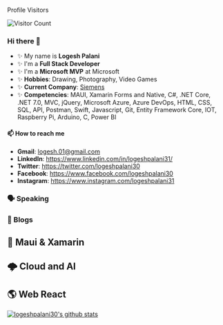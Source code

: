 Profile Visitors

![Visitor Count](https://profile-counter.glitch.me/logeshpalani30/count.svg)

### Hi there 👋


- ✨ My name is **Logesh Palani**
- ✨ I'm a **Full Stack Developer**
- ✨ I'm a **Microsoft MVP** at Microsoft
- ✨ **Hobbies**: Drawing, Photography, Video Games
- ✨ **Current Company**: [Siemens](https://www.siemens.com/global/en.html)
- ✨ **Competencies**: MAUI, Xamarin Forms and Native, C#, .NET Core, .NET 7.0, MVC, jQuery, Microsoft Azure, Azure DevOps, HTML, CSS, SQL, API, Postman, Swift, Javascript, Git, Entity Framework Core, IOT, Raspberry Pi, Arduino, C, Power BI

#### 📫 How to reach me

- **Gmail**: logesh.01@gmail.com
- **LinkedIn**: https://www.linkedin.com/in/logeshpalani31/
- **Twitter**: https://twitter.com/logeshpalani30
- **Facebook**: https://www.facebook.com/logeshpalani30
- **Instagram**: https://www.instagram.com/logeshpalani31

### 🗣️ Speaking

### 📝 Blogs

## 📱 Maui & Xamarin

## 🌩️ Cloud and AI

## 🌎 Web React

<a href="https://github.com/logeshpalani30/github-readme-stats">
  <img align="center" src="https://github-readme-stats.vercel.app/api?username=logeshpalani30&show_icons=true&include_all_commits=false&theme=radical" alt="logeshpalani30's github stats" />
</a>
